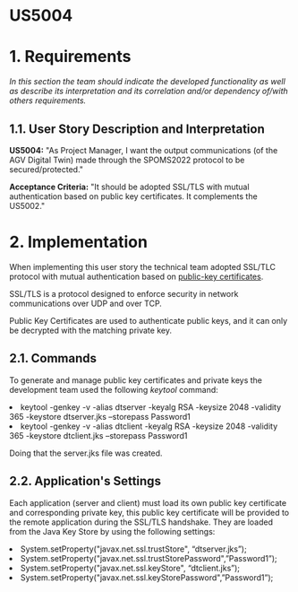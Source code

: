 US5004
=======================================

# 1. Requirements

*In this section the team should indicate the developed functionality as well as describe its interpretation and its
correlation and/or dependency of/with others requirements.*

## 1.1. User Story Description and Interpretation

**US5004:** "As Project Manager, I want the output communications  (of the AGV Digital Twin) made through the SPOMS2022 protocol to be secured/protected."

**Acceptance Criteria:** "It should be adopted SSL/TLS with mutual authentication based on public key certificates. It complements the US5002."

# 2. Implementation

When implementing this user story the technical team adopted SSL/TLC protocol with mutual authentication based on <u>public-key certificates</u>.

SSL/TLS is a protocol designed to enforce security in network communications over UDP and over TCP.

Public Key Certificates are used to authenticate public keys, and it can only be decrypted with the matching private key.

## 2.1. Commands

To generate and manage public key certificates and private keys the development team used the following <i>keytool</i> command:
<li>keytool -genkey -v -alias dtserver -keyalg RSA -keysize 2048 -validity 365 -keystore dtserver.jks –storepass Password1</li>
<li>keytool -genkey -v -alias dtclient -keyalg RSA -keysize 2048 -validity 365 -keystore dtclient.jks –storepass Password1</li>

Doing that the server.jks file was created.

## 2.2. Application's Settings

Each application (server and client) must load its own public key certificate and corresponding private key, this public
key certificate will be provided to the remote application during the SSL/TLS handshake. They are loaded from the Java
Key Store by using the following settings:

<li>System.setProperty("javax.net.ssl.trustStore", “dtserver.jks”);</li>
<li>System.setProperty("javax.net.ssl.trustStorePassword",”Password1”);</li>
<li>System.setProperty("javax.net.ssl.keyStore", “dtclient.jks”);</li>
<li>System.setProperty("javax.net.ssl.keyStorePassword",”Password1”);</li>